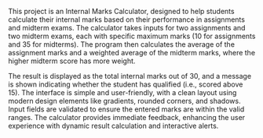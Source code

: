 This project is an Internal Marks Calculator, designed to help students calculate their internal marks based on their performance in assignments and midterm exams. The calculator takes inputs for two assignments and two midterm exams, each with specific maximum marks (10 for assignments and 35 for midterms). The program then calculates the average of the assignment marks and a weighted average of the midterm marks, where the higher midterm score has more weight.

The result is displayed as the total internal marks out of 30, and a message is shown indicating whether the student has qualified (i.e., scored above 15). The interface is simple and user-friendly, with a clean layout using modern design elements like gradients, rounded corners, and shadows. Input fields are validated to ensure the entered marks are within the valid ranges. The calculator provides immediate feedback, enhancing the user experience with dynamic result calculation and interactive alerts.
